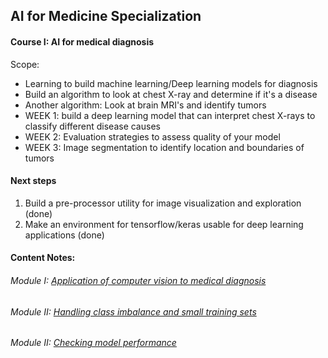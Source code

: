 ## AI for Medicine Specialization 

#### Course I: AI for medical diagnosis

Scope: 

- Learning to build machine learning/Deep learning models for diagnosis
- Build an algorithm to look at chest X-ray and determine if it's a disease
- Another algorithm: Look at brain MRI's and identify tumors 
- WEEK 1: build a deep learning model that can interpret chest X-rays to classify different disease causes 
- WEEK 2: Evaluation strategies to assess quality of your model 
- WEEK 3: Image segmentation to identify location and boundaries of tumors  


#### Next steps

1. Build a pre-processor utility for image visualization and exploration (done)
2. Make an environment for tensorflow/keras usable for deep learning applications  (done)

#### Content Notes:

###### Module I: [Application of computer vision to medical diagnosis](/C1/notes/week2/module1.md) 
###### Module II: [Handling class imbalance and small training sets](/C1/notes/week1/module2.md) 
###### Module II: [Checking model performance](/C1/notes/week1/module3.md)